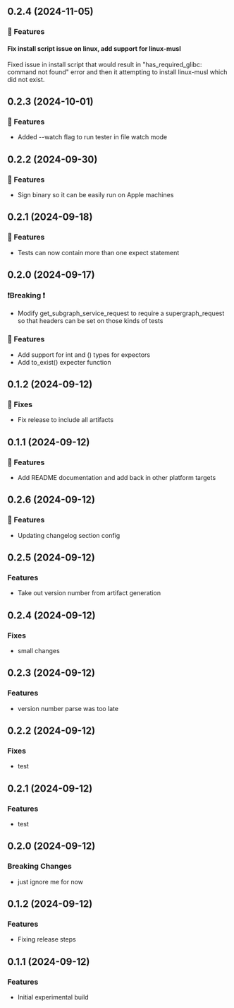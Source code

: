 ## 0.2.4 (2024-11-05)

### 🚀 Features

#### Fix install script issue on linux, add support for linux-musl

Fixed issue in install script that would result in "has_required_glibc: command not found" error and then it attempting to install linux-musl which did not exist.

## 0.2.3 (2024-10-01)

### 🚀 Features

- Added --watch flag to run tester in file watch mode

## 0.2.2 (2024-09-30)

### 🚀 Features

- Sign binary so it can be easily run on Apple machines

## 0.2.1 (2024-09-18)

### 🚀 Features

- Tests can now contain more than one expect statement

## 0.2.0 (2024-09-17)

### ❗️Breaking ❗

- Modify get_subgraph_service_request to require a supergraph_request so that headers can be set on those kinds of tests

### 🚀 Features

- Add support for int and () types for expectors
- Add to_exist() expecter function

## 0.1.2 (2024-09-12)

### 🐛 Fixes

- Fix release to include all artifacts

## 0.1.1 (2024-09-12)

### 🚀 Features

- Add README documentation and add back in other platform targets

## 0.2.6 (2024-09-12)

### 🚀 Features

- Updating changelog section config

## 0.2.5 (2024-09-12)

### Features

- Take out version number from artifact generation

## 0.2.4 (2024-09-12)

### Fixes

- small changes

## 0.2.3 (2024-09-12)

### Features

- version number parse was too late

## 0.2.2 (2024-09-12)

### Fixes

- test

## 0.2.1 (2024-09-12)

### Features

- test

## 0.2.0 (2024-09-12)

### Breaking Changes

- just ignore me for now

## 0.1.2 (2024-09-12)

### Features

- Fixing release steps

## 0.1.1 (2024-09-12)

### Features

- Initial experimental build
